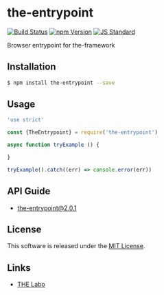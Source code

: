 the-entrypoint
==========

<!---
This file is generated by ape-tmpl. Do not update manually.
--->

<!-- Badge Start -->
<a name="badges"></a>

[![Build Status][bd_travis_shield_url]][bd_travis_url]
[![npm Version][bd_npm_shield_url]][bd_npm_url]
[![JS Standard][bd_standard_shield_url]][bd_standard_url]

[bd_repo_url]: https://github.com/the-labo/the-entrypoint
[bd_travis_url]: http://travis-ci.org/the-labo/the-entrypoint
[bd_travis_shield_url]: http://img.shields.io/travis/the-labo/the-entrypoint.svg?style=flat
[bd_travis_com_url]: http://travis-ci.com/the-labo/the-entrypoint
[bd_travis_com_shield_url]: https://api.travis-ci.com/the-labo/the-entrypoint.svg?token=
[bd_license_url]: https://github.com/the-labo/the-entrypoint/blob/master/LICENSE
[bd_codeclimate_url]: http://codeclimate.com/github/the-labo/the-entrypoint
[bd_codeclimate_shield_url]: http://img.shields.io/codeclimate/github/the-labo/the-entrypoint.svg?style=flat
[bd_codeclimate_coverage_shield_url]: http://img.shields.io/codeclimate/coverage/github/the-labo/the-entrypoint.svg?style=flat
[bd_gemnasium_url]: https://gemnasium.com/the-labo/the-entrypoint
[bd_gemnasium_shield_url]: https://gemnasium.com/the-labo/the-entrypoint.svg
[bd_npm_url]: http://www.npmjs.org/package/the-entrypoint
[bd_npm_shield_url]: http://img.shields.io/npm/v/the-entrypoint.svg?style=flat
[bd_standard_url]: http://standardjs.com/
[bd_standard_shield_url]: https://img.shields.io/badge/code%20style-standard-brightgreen.svg

<!-- Badge End -->


<!-- Description Start -->
<a name="description"></a>

Browser entrypoint for the-framework

<!-- Description End -->


<!-- Overview Start -->
<a name="overview"></a>



<!-- Overview End -->


<!-- Sections Start -->
<a name="sections"></a>

<!-- Section from "doc/guides/01.Installation.md.hbs" Start -->

<a name="section-doc-guides-01-installation-md"></a>

Installation
-----

```bash
$ npm install the-entrypoint --save
```


<!-- Section from "doc/guides/01.Installation.md.hbs" End -->

<!-- Section from "doc/guides/02.Usage.md.hbs" Start -->

<a name="section-doc-guides-02-usage-md"></a>

Usage
---------

```javascript
'use strict'

const {TheEntrypoint} = require('the-entrypoint')

async function tryExample () {

}

tryExample().catch((err) => console.error(err))

```


<!-- Section from "doc/guides/02.Usage.md.hbs" End -->

<!-- Section from "doc/guides/10.API Guide.md.hbs" Start -->

<a name="section-doc-guides-10-a-p-i-guide-md"></a>

API Guide
-----

+ [the-entrypoint@2.0.1](./doc/api/api.md)


<!-- Section from "doc/guides/10.API Guide.md.hbs" End -->


<!-- Sections Start -->


<!-- LICENSE Start -->
<a name="license"></a>

License
-------
This software is released under the [MIT License](https://github.com/the-labo/the-entrypoint/blob/master/LICENSE).

<!-- LICENSE End -->


<!-- Links Start -->
<a name="links"></a>

Links
------

+ [THE Labo][t_h_e_labo_url]

[t_h_e_labo_url]: https://github.com/the-labo

<!-- Links End -->
